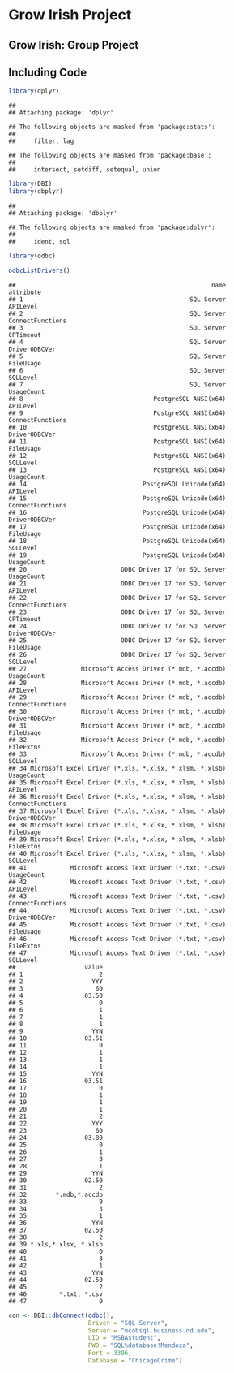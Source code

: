 Grow Irish Project
================

## Grow Irish: Group Project

## Including Code

``` r
library(dplyr)
```

    ## 
    ## Attaching package: 'dplyr'

    ## The following objects are masked from 'package:stats':
    ## 
    ##     filter, lag

    ## The following objects are masked from 'package:base':
    ## 
    ##     intersect, setdiff, setequal, union

``` r
library(DBI)
library(dbplyr)
```

    ## 
    ## Attaching package: 'dbplyr'

    ## The following objects are masked from 'package:dplyr':
    ## 
    ##     ident, sql

``` r
library(odbc)

odbcListDrivers()
```

    ##                                                      name        attribute
    ## 1                                              SQL Server         APILevel
    ## 2                                              SQL Server ConnectFunctions
    ## 3                                              SQL Server        CPTimeout
    ## 4                                              SQL Server    DriverODBCVer
    ## 5                                              SQL Server        FileUsage
    ## 6                                              SQL Server         SQLLevel
    ## 7                                              SQL Server       UsageCount
    ## 8                                    PostgreSQL ANSI(x64)         APILevel
    ## 9                                    PostgreSQL ANSI(x64) ConnectFunctions
    ## 10                                   PostgreSQL ANSI(x64)    DriverODBCVer
    ## 11                                   PostgreSQL ANSI(x64)        FileUsage
    ## 12                                   PostgreSQL ANSI(x64)         SQLLevel
    ## 13                                   PostgreSQL ANSI(x64)       UsageCount
    ## 14                                PostgreSQL Unicode(x64)         APILevel
    ## 15                                PostgreSQL Unicode(x64) ConnectFunctions
    ## 16                                PostgreSQL Unicode(x64)    DriverODBCVer
    ## 17                                PostgreSQL Unicode(x64)        FileUsage
    ## 18                                PostgreSQL Unicode(x64)         SQLLevel
    ## 19                                PostgreSQL Unicode(x64)       UsageCount
    ## 20                          ODBC Driver 17 for SQL Server       UsageCount
    ## 21                          ODBC Driver 17 for SQL Server         APILevel
    ## 22                          ODBC Driver 17 for SQL Server ConnectFunctions
    ## 23                          ODBC Driver 17 for SQL Server        CPTimeout
    ## 24                          ODBC Driver 17 for SQL Server    DriverODBCVer
    ## 25                          ODBC Driver 17 for SQL Server        FileUsage
    ## 26                          ODBC Driver 17 for SQL Server         SQLLevel
    ## 27               Microsoft Access Driver (*.mdb, *.accdb)       UsageCount
    ## 28               Microsoft Access Driver (*.mdb, *.accdb)         APILevel
    ## 29               Microsoft Access Driver (*.mdb, *.accdb) ConnectFunctions
    ## 30               Microsoft Access Driver (*.mdb, *.accdb)    DriverODBCVer
    ## 31               Microsoft Access Driver (*.mdb, *.accdb)        FileUsage
    ## 32               Microsoft Access Driver (*.mdb, *.accdb)        FileExtns
    ## 33               Microsoft Access Driver (*.mdb, *.accdb)         SQLLevel
    ## 34 Microsoft Excel Driver (*.xls, *.xlsx, *.xlsm, *.xlsb)       UsageCount
    ## 35 Microsoft Excel Driver (*.xls, *.xlsx, *.xlsm, *.xlsb)         APILevel
    ## 36 Microsoft Excel Driver (*.xls, *.xlsx, *.xlsm, *.xlsb) ConnectFunctions
    ## 37 Microsoft Excel Driver (*.xls, *.xlsx, *.xlsm, *.xlsb)    DriverODBCVer
    ## 38 Microsoft Excel Driver (*.xls, *.xlsx, *.xlsm, *.xlsb)        FileUsage
    ## 39 Microsoft Excel Driver (*.xls, *.xlsx, *.xlsm, *.xlsb)        FileExtns
    ## 40 Microsoft Excel Driver (*.xls, *.xlsx, *.xlsm, *.xlsb)         SQLLevel
    ## 41            Microsoft Access Text Driver (*.txt, *.csv)       UsageCount
    ## 42            Microsoft Access Text Driver (*.txt, *.csv)         APILevel
    ## 43            Microsoft Access Text Driver (*.txt, *.csv) ConnectFunctions
    ## 44            Microsoft Access Text Driver (*.txt, *.csv)    DriverODBCVer
    ## 45            Microsoft Access Text Driver (*.txt, *.csv)        FileUsage
    ## 46            Microsoft Access Text Driver (*.txt, *.csv)        FileExtns
    ## 47            Microsoft Access Text Driver (*.txt, *.csv)         SQLLevel
    ##                   value
    ## 1                     2
    ## 2                   YYY
    ## 3                    60
    ## 4                 03.50
    ## 5                     0
    ## 6                     1
    ## 7                     1
    ## 8                     1
    ## 9                   YYN
    ## 10                03.51
    ## 11                    0
    ## 12                    1
    ## 13                    1
    ## 14                    1
    ## 15                  YYN
    ## 16                03.51
    ## 17                    0
    ## 18                    1
    ## 19                    1
    ## 20                    1
    ## 21                    2
    ## 22                  YYY
    ## 23                   60
    ## 24                03.80
    ## 25                    0
    ## 26                    1
    ## 27                    3
    ## 28                    1
    ## 29                  YYN
    ## 30                02.50
    ## 31                    2
    ## 32        *.mdb,*.accdb
    ## 33                    0
    ## 34                    3
    ## 35                    1
    ## 36                  YYN
    ## 37                02.50
    ## 38                    2
    ## 39 *.xls,*.xlsx, *.xlsb
    ## 40                    0
    ## 41                    3
    ## 42                    1
    ## 43                  YYN
    ## 44                02.50
    ## 45                    2
    ## 46         *.txt, *.csv
    ## 47                    0

``` r
con <- DBI::dbConnect(odbc(),
                      Driver = "SQL Server",
                      Server = "mcobsql.business.nd.edu",
                      UID = "MSBAstudent",
                      PWD = "SQL%database!Mendoza",
                      Port = 3306, 
                      Database = "ChicagoCrime")
```
